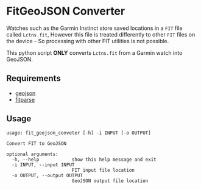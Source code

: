 # FitGeoJSON Converter

Watches such as the Garmin Instinct store saved locations in a `FIT` file called `Lctns.fit`, However this file is 
treated differently to other `FIT` files on the device - So processing with other FIT utilities is not possible.

This python script **ONLY** converts `Lctns.fit` from a Garmin watch into GeoJSON.

## Requirements

- [geojson](https://github.com/jazzband/geojson)
- [fitparse](https://github.com/dtcooper/python-fitparse)


## Usage

```
usage: fit_geojson_conveter [-h] -i INPUT [-o OUTPUT]

Convert FIT to GeoJSON

optional arguments:
  -h, --help            show this help message and exit
  -i INPUT, --input INPUT
                        FIT input file location
  -o OUTPUT, --output OUTPUT
                        GeoJSON output file location
```


